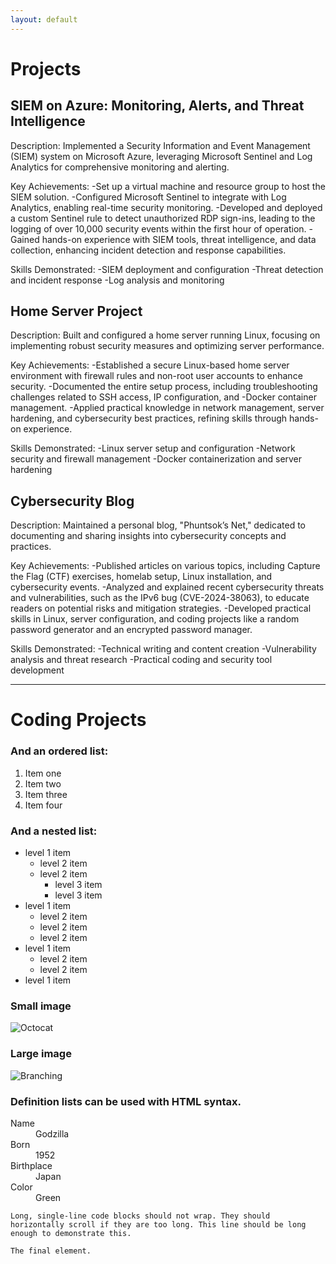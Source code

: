 ```yaml
---
layout: default
---
```


# Projects

## SIEM on Azure: Monitoring, Alerts, and Threat Intelligence 
Description:
Implemented a Security Information and Event Management (SIEM) system on Microsoft Azure, leveraging Microsoft Sentinel and
Log Analytics for comprehensive monitoring and alerting.

Key Achievements:
-Set up a virtual machine and resource group to host the SIEM solution.
-Configured Microsoft Sentinel to integrate with Log Analytics, enabling real-time security monitoring.
-Developed and deployed a custom Sentinel rule to detect unauthorized RDP sign-ins, leading to the logging of over 10,000
security events within the first hour of operation.
-Gained hands-on experience with SIEM tools, threat intelligence, and data collection, enhancing incident detection and
response capabilities.

Skills Demonstrated:
-SIEM deployment and configuration
-Threat detection and incident response
-Log analysis and monitoring

## Home Server Project
Description:
Built and configured a home server running Linux, focusing on implementing robust security measures and optimizing server
performance.

Key Achievements:
-Established a secure Linux-based home server environment with firewall rules and non-root user accounts to enhance
security.
-Documented the entire setup process, including troubleshooting challenges related to SSH access, IP configuration, and
-Docker container management.
-Applied practical knowledge in network management, server hardening, and cybersecurity best practices, refining skills 
through hands-on experience.

Skills Demonstrated:
-Linux server setup and configuration
-Network security and firewall management
-Docker containerization and server hardening

## Cybersecurity Blog

Description:
Maintained a personal blog, "Phuntsok’s Net," dedicated to documenting and sharing insights into cybersecurity concepts and
practices.

Key Achievements:
-Published articles on various topics, including Capture the Flag (CTF) exercises, homelab setup, Linux installation, and
cybersecurity events.
-Analyzed and explained recent cybersecurity threats and vulnerabilities, such as the IPv6 bug (CVE-2024-38063), to educate
readers on potential risks and mitigation strategies.
-Developed practical skills in Linux, server configuration, and coding projects like a random password generator and an
encrypted password manager.

Skills Demonstrated:
-Technical writing and content creation
-Vulnerability analysis and threat research
-Practical coding and security tool development
* * *

# Coding Projects



### And an ordered list:

1.  Item one
1.  Item two
1.  Item three
1.  Item four

### And a nested list:

- level 1 item
  - level 2 item
  - level 2 item
    - level 3 item
    - level 3 item
- level 1 item
  - level 2 item
  - level 2 item
  - level 2 item
- level 1 item
  - level 2 item
  - level 2 item
- level 1 item

### Small image

![Octocat](https://github.githubassets.com/images/icons/emoji/octocat.png)

### Large image

![Branching](https://guides.github.com/activities/hello-world/branching.png)


### Definition lists can be used with HTML syntax.

<dl>
<dt>Name</dt>
<dd>Godzilla</dd>
<dt>Born</dt>
<dd>1952</dd>
<dt>Birthplace</dt>
<dd>Japan</dd>
<dt>Color</dt>
<dd>Green</dd>
</dl>

```
Long, single-line code blocks should not wrap. They should horizontally scroll if they are too long. This line should be long enough to demonstrate this.
```

```
The final element.
```
